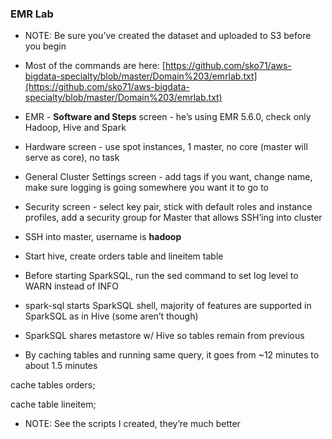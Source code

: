 ### EMR Lab

* NOTE:  Be sure you’ve created the dataset and uploaded to S3 before you begin

* Most of the commands are here: [https://github.com/sko71/aws-bigdata-specialty/blob/master/Domain%203/emrlab.txt](https://github.com/sko71/aws-bigdata-specialty/blob/master/Domain%203/emrlab.txt)

* EMR - **Software and Steps** screen - he’s using EMR 5.6.0, check only Hadoop, Hive and Spark

* Hardware screen - use spot instances, 1 master, no core (master will serve as core), no task

* General Cluster Settings screen - add tags if you want, change name, make sure logging is going somewhere you want it to go to

* Security screen - select key pair, stick with default roles and instance profiles, add a security group for Master that allows SSH’ing into cluster

* SSH into master, username is **hadoop**

* Start hive, create orders table and lineitem table

* Before starting SparkSQL, run the sed command to set log level to WARN instead of INFO

* spark-sql starts SparkSQL shell, majority of features are supported in SparkSQL as in Hive (some aren’t though)

* SparkSQL shares metastore w/ Hive so tables remain from previous

* By caching tables and running same query, it goes from ~12 minutes to about 1.5 minutes

cache tables orders;

cache table lineitem;

* NOTE:  See the scripts I created, they’re much better
